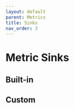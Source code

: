 ```yaml
---
layout: default
parent: Metrics
title: Sinks
nav_order: 3
---
```


# Metric Sinks


## Built-in


## Custom
